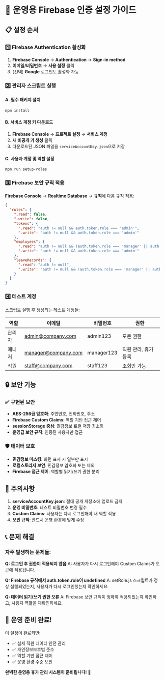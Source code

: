 # 🚀 운영용 Firebase 인증 설정 가이드

## 📋 설정 순서

### 1️⃣ Firebase Authentication 활성화
1. **Firebase Console** → **Authentication** → **Sign-in method**
2. **이메일/비밀번호** → **사용 설정** 클릭
3. (선택) **Google** 로그인도 활성화 가능

### 2️⃣ 관리자 스크립트 실행

#### A. 필수 패키지 설치
```bash
npm install
```

#### B. 서비스 계정 키 다운로드
1. **Firebase Console** → **프로젝트 설정** → **서비스 계정**
2. **새 비공개 키 생성** 클릭
3. 다운로드된 JSON 파일을 `serviceAccountKey.json`으로 저장

#### C. 사용자 계정 및 역할 설정
```bash
npm run setup-roles
```

### 3️⃣ Firebase 보안 규칙 적용

**Firebase Console** → **Realtime Database** → **규칙**에 다음 규칙 적용:

```json
{
  "rules": {
    ".read": false,
    ".write": false,
    "tokens": {
      ".read": "auth != null && auth.token.role === 'admin'",
      ".write": "auth != null && auth.token.role === 'admin'"
    },
    "employees": {
      ".read": "auth != null && (auth.token.role === 'manager' || auth.token.role === 'admin')",
      ".write": "auth != null && auth.token.role === 'admin'"
    },
    "leaveRecords": {
      ".read": "auth != null",
      ".write": "auth != null && (auth.token.role === 'manager' || auth.token.role === 'admin')"
    }
  }
}
```

### 4️⃣ 테스트 계정

스크립트 실행 후 생성되는 테스트 계정들:

| 역할 | 이메일 | 비밀번호 | 권한 |
|------|--------|----------|------|
| 관리자 | admin@company.com | admin123 | 모든 권한 |
| 매니저 | manager@company.com | manager123 | 직원 관리, 휴가 등록 |
| 직원 | staff@company.com | staff123 | 조회만 가능 |

## 🔒 보안 기능

### ✅ 구현된 보안
- **AES-256급 암호화**: 주민번호, 전화번호, 주소
- **Firebase Custom Claims**: 역할 기반 접근 제어
- **sessionStorage 중심**: 민감정보 로컬 저장 최소화
- **운영급 보안 규칙**: 인증된 사용자만 접근

### 🛡️ 데이터 보호
- **민감정보 마스킹**: 화면 표시 시 일부만 표시
- **로컬스토리지 보안**: 민감정보 암호화 또는 제외
- **Firebase 접근 제어**: 역할별 읽기/쓰기 권한 분리

## 🚨 주의사항

1. **serviceAccountKey.json**: 절대 공개 저장소에 업로드 금지
2. **운영 비밀번호**: 테스트 비밀번호 변경 필수
3. **Custom Claims**: 사용자는 다시 로그인해야 새 역할 적용
4. **보안 규칙**: 반드시 운영 환경에 맞게 수정

## 📞 문제 해결

### 자주 발생하는 문제들:

**Q: 로그인 후 권한이 적용되지 않음**
A: 사용자가 다시 로그인해야 Custom Claims가 토큰에 적용됩니다.

**Q: Firebase 규칙에서 auth.token.role이 undefined**
A: setRole.js 스크립트가 정상 실행되었는지, 사용자가 다시 로그인했는지 확인하세요.

**Q: 데이터 읽기/쓰기 권한 오류**
A: Firebase 보안 규칙이 정확히 적용되었는지 확인하고, 사용자 역할을 재확인하세요.

## 🎯 운영 준비 완료!

이 설정이 완료되면:
- ✅ 실제 직원 데이터 안전 관리
- ✅ 개인정보보호법 준수
- ✅ 역할 기반 접근 제어
- ✅ 운영 환경 수준 보안

**완벽한 운영용 휴가 관리 시스템이 준비됩니다!** 🚀
